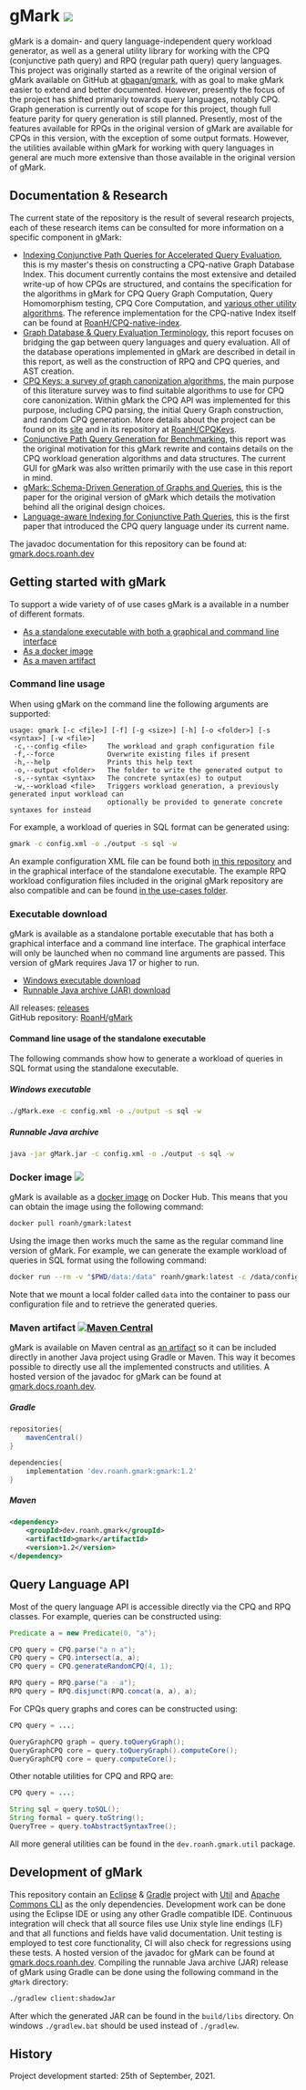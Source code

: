# gMark [![](https://img.shields.io/github/release/RoanH/gMark.svg)](https://github.com/RoanH/gMark/releases)
gMark is a domain- and query language-independent query workload generator, as well as a general utility library for working with the CPQ (conjunctive path query) and RPQ (regular path query) query languages. This project was originally started as a rewrite of the original version of gMark available on GitHub at [gbagan/gmark](https://github.com/gbagan/gmark), with as goal to make gMark easier to extend and better documented. However, presently the focus of the project has shifted primarily towards query languages, notably CPQ. Graph generation is currently out of scope for this project, though full feature parity for query generation is still planned. Presently, most of the features available for RPQs in the original version of gMark are available for CPQs in this version, with the exception of some output formats. However, the utilities available within gMark for working with query languages in general are much more extensive than those available in the original version of gMark.

## Documentation & Research
The current state of the repository is the result of several research projects, each of these research items can be consulted for more information on a specific component in gMark:

- [Indexing Conjunctive Path Queries for Accelerated Query Evaluation](https://thesis.roanh.dev/), this is my master's thesis on constructing a CPQ-native Graph Database Index. This document currently contains the most extensive and detailed write-up of how CPQs are structured, and contains the specification for the algorithms in gMark for CPQ Query Graph Computation, Query Homomorphism testing, CPQ Core Computation, and [various other utility algorithms](https://github.com/RoanH/gMark/releases/tag/v1.2). The reference implementation for the CPQ-native Index itself can be found at [RoanH/CPQ-native-index](https://github.com/RoanH/CPQ-native-index).
- [Graph Database & Query Evaluation Terminology](https://research.roanh.dev/Graph%20Database%20&%20Query%20Evaluation%20Terminology%20v1.3.pdf), this report focuses on bridging the gap between query languages and query evaluation. All of the database operations implemented in gMark are described in detail in this report, as well as the construction of RPQ and CPQ queries, and AST creation.
- [CPQ Keys: a survey of graph canonization algorithms](https://research.roanh.dev/cpqkeys/CPQ%20Keys%20v1.1.pdf), the main purpose of this literature survey was to find suitable algorithms to use for CPQ core canonization. Within gMark the CPQ API was implemented for this purpose, including CPQ parsing, the initial Query Graph construction, and random CPQ generation. More details about the project can be found on its [site](https://cpqkeys.roanh.dev/) and in its repository at [RoanH/CPQKeys](https://github.com/RoanH/CPQKeys).
- [Conjunctive Path Query Generation for Benchmarking](https://research.roanh.dev/Conjunctive%20Path%20Query%20Generation%20for%20Benchmarking%20v2.8.pdf), this report was the original motivation for this gMark rewrite and contains details on the CPQ workload generation algorithms and data structures. The current GUI for gMark was also written primarily with the use case in this report in mind.
- [gMark: Schema-Driven Generation of Graphs and Queries](https://arxiv.org/abs/1511.08386), this is the paper for the original version of gMark which details the motivation behind all the original design choices.
- [Language-aware Indexing for Conjunctive Path Queries](https://arxiv.org/abs/2003.03079), this is the first paper that introduced the CPQ query language under its current name.

The javadoc documentation for this repository can be found at: [gmark.docs.roanh.dev](https://gmark.docs.roanh.dev/)

## Getting started with gMark
To support a wide variety of of use cases gMark is a available in a number of different formats. 

- [As a standalone executable with both a graphical and command line interface](#executable-download)
- [As a docker image](#docker-image-)
- [As a maven artifact](#maven-artifact-)

### Command line usage
When using gMark on the command line the following arguments are supported:

```
usage: gmark [-c <file>] [-f] [-g <size>] [-h] [-o <folder>] [-s <syntax>] [-w <file>]
 -c,--config <file>     The workload and graph configuration file
 -f,--force             Overwrite existing files if present
 -h,--help              Prints this help text
 -o,--output <folder>   The folder to write the generated output to
 -s,--syntax <syntax>   The concrete syntax(es) to output
 -w,--workload <file>   Triggers workload generation, a previously generated input workload can
                        optionally be provided to generate concrete syntaxes for instead
```

For example, a workload of queries in SQL format can be generated using:

```sh
gmark -c config.xml -o ./output -s sql -w
```

An example configuration XML file can be found both [in this repository](gMark/client/example.xml) and in the graphical interface of the standalone executable. The example RPQ workload configuration files included in the original gMark repository are also compatible and can be found [in the use-cases folder](https://github.com/gbagan/gmark/tree/master/use-cases).

### Executable download
gMark is available as a standalone portable executable that has both a graphical interface and a command line interface. The graphical interface will only be launched when no command line arguments are passed. This version of gMark requires Java 17 or higher to run.
   
- [Windows executable download](https://github.com/RoanH/gMark/releases/download/v1.2/gMark-v1.2.exe)    
- [Runnable Java archive (JAR) download](https://github.com/RoanH/gMark/releases/download/v1.2/gMark-v1.2.jar)

All releases: [releases](https://github.com/RoanH/gMark/releases)    
GitHub repository: [RoanH/gMark](https://github.com/RoanH/gMark)

#### Command line usage of the standalone executable
The following commands show how to generate a workload of queries in SQL format using the standalone executable.

##### Windows executable
```bat
./gMark.exe -c config.xml -o ./output -s sql -w
```

##### Runnable Java archive
```sh
java -jar gMark.jar -c config.xml -o ./output -s sql -w
```

### Docker image [![](https://img.shields.io/docker/v/roanh/gmark?sort=semver)](https://hub.docker.com/r/roanh/gmark)
gMark is available as a [docker image](https://hub.docker.com/r/roanh/gmark) on Docker Hub. This means that you can obtain the image using the following command:

```sh
docker pull roanh/gmark:latest
```

Using the image then works much the same as the regular command line version of gMark. For example, we can generate the example workload of queries in SQL format using the following command:

```sh
docker run --rm -v "$PWD/data:/data" roanh/gmark:latest -c /data/config.xml -o /data/queries -s sql -w
```

Note that we mount a local folder called `data` into the container to pass our configuration file and to retrieve the generated queries.

### Maven artifact [![Maven Central](https://img.shields.io/maven-central/v/dev.roanh.gmark/gmark)](https://mvnrepository.com/artifact/dev.roanh.gmark/gmark)
gMark is available on Maven central as [an artifact](https://mvnrepository.com/artifact/dev.roanh.gmark/gmark) so it can be included directly in another Java project using Gradle or Maven. This way it becomes possible to directly use all the implemented constructs and utilities. A hosted version of the javadoc for gMark can be found at [gmark.docs.roanh.dev](https://gmark.docs.roanh.dev/).

##### Gradle 
```groovy
repositories{
	mavenCentral()
}

dependencies{
	implementation 'dev.roanh.gmark:gmark:1.2'
}
```

##### Maven
```xml
<dependency>
	<groupId>dev.roanh.gmark</groupId>
	<artifactId>gmark</artifactId>
	<version>1.2</version>
</dependency>
```

## Query Language API
Most of the query language API is accessible directly via the CPQ and RPQ classes. For example, queries can be constructed using:

```java
Predicate a = new Predicate(0, "a");

CPQ query = CPQ.parse("a ∩ a");
CPQ query = CPQ.intersect(a, a);
CPQ query = CPQ.generateRandomCPQ(4, 1);

RPQ query = RPQ.parse("a ◦ a");
RPQ query = RPQ.disjunct(RPQ.concat(a, a), a);
```

For CPQs query graphs and cores can be constructed using:

```java
CPQ query = ...;

QueryGraphCPQ graph = query.toQueryGraph();
QueryGraphCPQ core = query.toQueryGraph().computeCore();
QueryGraphCPQ core = query.computeCore();
```

Other notable utilities for CPQ and RPQ are:

```java
CPQ query = ...;

String sql = query.toSQL();
String formal = query.toString();
QueryTree = query.toAbstractSyntaxTree();
```

All more general utilities can be found in the `dev.roanh.gmark.util` package.

## Development of gMark
This repository contain an [Eclipse](https://www.eclipse.org/) & [Gradle](https://gradle.org/) project with [Util](https://github.com/RoanH/Util) and [Apache Commons CLI](https://commons.apache.org/proper/commons-cli/introduction.html) as the only dependencies. Development work can be done using the Eclipse IDE or using any other Gradle compatible IDE. Continuous integration will check that all source files use Unix style line endings (LF) and that all functions and fields have valid documentation. Unit testing is employed to test core functionality, CI will also check for regressions using these tests. A hosted version of the javadoc for gMark can be found at [gmark.docs.roanh.dev](https://gmark.docs.roanh.dev/). Compiling the runnable Java archive (JAR) release of gMark using Gradle can be done using the following command in the `gMark` directory:

```sh
./gradlew client:shadowJar
```

After which the generated JAR can be found in the `build/libs` directory. On windows `./gradlew.bat` should be used instead of `./gradlew`.

## History
Project development started: 25th of September, 2021.